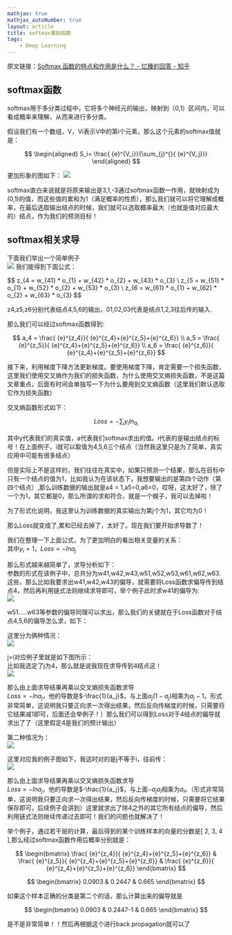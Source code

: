 ```yaml
---
mathjax: true
mathjax_autoNumber: true
layout: article
title: softmax激励函数
tags:
    - Deep Learning
---
```


原文链接：[Softmax 函数的特点和作用是什么？ - 忆臻的回答 - 知乎](https://www.zhihu.com/question/23765351/answer/240869755)

## softmax函数

softmax用于多分类过程中，它将多个神经元的输出，映射到（0,1）区间内，可以看成概率来理解，从而来进行多分类。

假设我们有一个数组，V，Vi表示V中的第i个元素，那么这个元素的softmax值就是：

$$
\begin{aligned}  
S_i= \frac{ {e}^{V_i}}{\sum_{j}^{}{ {e}^{V_j}}}  
\end{aligned}  
$$

更加形象的图如下： 
![](https://pic2.zhimg.com/80/v2-87b232ab0e292a536e94b73952caadd0_hd.jpg)

<!--more-->

softmax直白来说就是将原来输出是3,1,-3通过softmax函数一作用，就映射成为(0,1)的值，而这些值的累和为1（满足概率的性质），那么我们就可以将它理解成概率，在最后选取输出结点的时候，我们就可以选取概率最大（也就是值对应最大的）结点，作为我们的预测目标！

## softmax相关求导

下面我们举出一个简单例子  
![](https://pic1.zhimg.com/80/v2-284da728c54de850e34573d6fe682965_hd.jpg) 
我们能得到下面公式：

$$
z_{4 = w_{41} * o_{1} + w_{42} * o_{2} + w_{43} * o_{3} \\
z_{5 = w_{51} * o_{1} + w_{52} * o_{2} + w_{53} * o_{3} \\
z_{6 = w_{61} * o_{1} + w_{62} * o_{2} + w_{63} * o_{3}
$$

z4,z5,z6分别代表结点4,5,6的输出，01,02,03代表是结点1,2,3往后传的输入.

那么我们可以经过softmax函数得到:

$$
a_4 = \frac{ {e}^{z_4}}{ {e}^{z_4}+{e}^{z_5}+{e}^{z_6}} \\  
a_5 = \frac{ {e}^{z_5}}{ {e}^{z_4}+{e}^{z_5}+{e}^{z_6}} \\  
a_6 = \frac{ {e}^{z_6}}{ {e}^{z_4}+{e}^{z_5}+{e}^{z_6}}
$$

接下来，利用梯度下降方法更新梯度。要使用梯度下降，肯定需要一个损失函数，这里我们使用交叉熵作为我们的损失函数，为什么使用交叉熵损失函数，不是这篇文章重点，后面有时间会单独写一下为什么要用到交叉熵函数（这里我们默认选取它作为损失函数）

交叉熵函数形式如下：

$$
Loss = - \sum_{i}y_i ln_{a_i}
$$

其中y代表我们的真实值，a代表我们softmax求出的值。i代表的是输出结点的标号！在上面例子，i就可以取值为4,5,6三个结点（当然我这里只是为了简单，真实应用中可能有很多结点）

但是实际上不是这样的，我们往往在真实中，如果只预测一个结果，那么在目标中只有一个结点的值为1，比如我认为在该状态下，我想要输出的是第四个动作（第四个结点）,那么训练数据的输出就是a4 = 1,a5=0,a6=0，哎呀，这太好了，除了一个为1，其它都是0，那么所谓的求和符合，就是一个幌子，我可以去掉啦！

为了形式化说明，我这里认为训练数据的真实输出为第j个为1，其它均为0！

那么Loss就变成了,累和已经去掉了，太好了。现在我们要开始求导数了！

我们在整理一下上面公式，为了更加明白的看出相关变量的关系：  
其中$y_i=1$，$Loss=-lna_j$

那么形式越来越简单了，求导分析如下：  
参数的形式在该例子中，总共分为w41,w42,w43,w51,w52,w53,w61,w62,w63.这些，那么比如我要求出w41,w42,w43的偏导，就需要将Loss函数求偏导传到结点4，然后再利用链式法则继续求导即可，举个例子此时求w41的偏导为:  
![](https://pic4.zhimg.com/80/v2-b345590cc09867302a22071e69b1f81e_hd.jpg)

w51.....w63等参数的偏导同理可以求出，那么我们的关键就在于Loss函数对于结点4,5,6的偏导怎么求，如下：

这里分为俩种情况：  
![](https://pic3.zhimg.com/80/v2-da652b68fb126c709e69eda674fb42be_hd.jpg)

j=i对应例子里就是如下图所示：  
比如我选定了j为4，那么就是说我现在求导传到4结点这！  
![](https://pic3.zhimg.com/80/v2-40a344cb96d81d30aec0d91a95a04409_hd.jpg)

那么由上面求导结果再乘以交叉熵损失函数求导  
$Loss=-lna_j，$他的导数是$-\frac{1}{a_j}$，与上面$a_j(1-a_j)$相乘为$a_j-1$。形式非常简单，这说明我只要正向求一次得出结果，然后反向传梯度的时候，只需要将它结果减1即可，后面还会举例子！）那么我们可以得到Loss对于4结点的偏导就求出了了（这里假定4是我们的预计输出）

第二种情况为：  
![](https://pic1.zhimg.com/80/v2-fa3ff8ff1c781e259a15b36b85c65fcc_hd.jpg)

这里对应我的例子图如下，我这时对的是j不等于i，往前传：  
![](https://pic4.zhimg.com/80/v2-a4edb7767bfed190991e86cbdaa472cc_hd.jpg)

那么由上面求导结果再乘以交叉熵损失函数求导  
$Loss=-lna_j$，他的导数是$-\frac{1}{a_j}$，与上面$-a_ja_i$相乘为$a_i$。（形式非常简单，这说明我只要正向求一次得出结果，然后反向传梯度的时候，只需要将它结果保存即可，后续例子会讲到）这里就求出了除4之外的其它所有结点的偏导，然后利用链式法则继续传递过去即可！我们的问题也就解决了！

举个例子，通过若干层的计算，最后得到的某个训练样本的向量的分数是[ 2, 3, 4 ],那么经过softmax函数作用后概率分别就是：

$$
\begin{bmatrix}  
\frac{ {e}^{z_4}}{ {e}^{z_4}+{e}^{z_5}+{e}^{z_6}} &  
\frac{ {e}^{z_5}}{ {e}^{z_4}+{e}^{z_5}+{e}^{z_6}} &  
\frac{ {e}^{z_6}}{ {e}^{z_4}+{e}^{z_5}+{e}^{z_6}}
\end{bmatrix}
$$

$$
\begin{bmatrix}  
0.0903 &  
0.2447 &  
0.665  
\end{bmatrix}  
$$

如果这个样本正确的分类是第二个的话，那么计算出来的偏导就是

$$
\begin{bmatrix}  
0.0903 &  
0.2447-1 &  
0.665  
\end{bmatrix}  
$$

是不是非常简单！！然后再根据这个进行back propagation就可以了